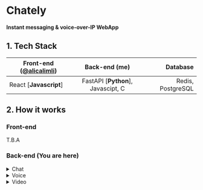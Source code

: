 # Chately

**Instant messaging & voice-over-IP WebApp**

## 1. Tech Stack

| Front-end ([@alicalimli](https://github.com/alicalimli)) | Back-end (me) |          Database |
| -------------------------------------------------------- | :-------------------------------------------------------: | ----------------: |
| React [**Javascript**]                                   |            FastAPI [**Python**], Javascipt, C             | Redis, PostgreSQL |

## 2. How it works

### Front-end

T.B.A

### Back-end (You are here)

<details>
<summary>Chat</summary>
Messages are transfered in realtime using [WebSockets](https://developer.mozilla.org/en-US/docs/Web/API/WebSockets_API) . <br>

![](https://pbs.twimg.com/media/FVGkQfOWUAA0zpE?format=png&name=large)

Raw Demo
![](https://media.discordapp.net/attachments/981556925814681704/985438999009169408/unknown.png)

</details>

<details>
<summary>Voice</summary>

</details>

<details>
<summary>Video</summary>
WebRTC
</details>
